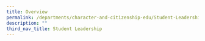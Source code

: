 ```yaml
---
title: Overview
permalink: /departments/character-and-citizenship-edu/Student-Leadership/
description: ""
third_nav_title: Student Leadership
---
```


